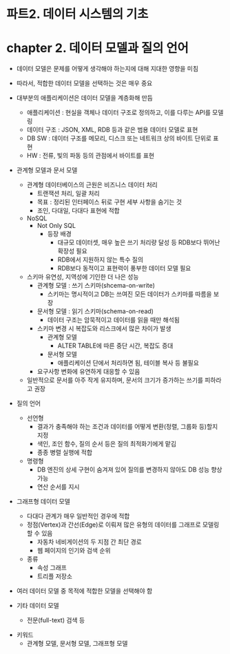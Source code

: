# 파트2. 데이터 시스템의 기초

# chapter 2. 데이터 모델과 질의 언어
- 데이터 모델은 문제를 어떻게 생각해야 하는지에 대해 지대한 영향을 미침
- 따라서, 적합한 데이터 모델을 선택하는 것은 매우 중요

- 대부분의 애플리케이션은 데이터 모델을 계층화해 만듬
  - 애플리케이션 : 현실을 객체나 데이터 구조로 정의하고, 이를 다루는 API를 모델링
  - 데이터 구조 : JSON, XML, RDB 등과 같은 범용 데이터 모델로 표현
  - DB SW : 데이터 구조를 메모리, 디스크 또는 네트워크 상의 바이트 단위로 표현
  - HW : 전류, 빛의 파동 등의 관점에서 바이트를 표현


- 관계형 모델과 문서 모델
  - 관계형 데이터베이스의 근원은 비즈니스 데이터 처리
    - 트랜잭션 처리, 일괄 처리
    - 목표 : 정리된 인터페이스 뒤로 구현 세부 사항을 숨기는 것
    - 조인, 다대일, 다대다 표현에 적합
  - NoSQL
    - Not Only SQL
      - 등장 배경
        - 대규모 데이터셋, 매우 높은 쓰기 처리량 달성 등 RDB보다 뛰어난 확장성 필요
        - RDB에서 지원하지 않는 특수 질의
        - RDB보다 동적이고 표현력이 풍부한 데이터 모델 필요
  - 스키마 유연성, 지역성에 기인한 더 나은 성능
    - 관계형 모델 : 쓰기 스키마(shcema-on-write)
      - 스키마는 명시적이고 DB는 쓰여진 모든 데이터가 스키마를 따름을 보장
    - 문서형 모델 : 읽기 스키마(schema-on-read)
      - 데이터 구조는 암묵적이고 데이터를 읽을 때만 해석됨
    - 스키마 변경 시 복잡도와 리스크에서 많은 차이가 발생
      - 관계형 모델
        - ALTER TABLE에 따른 중단 시간, 복잡도 증대
      - 문서형 모델
        - 애플리케이션 단에서 처리하면 됨, 테이블 복사 등 불필요
    - 요구사항 변화에 유연하게 대응할 수 있음 
  - 일반적으로 문서를 아주 작게 유지하며, 문서의 크기가 증가하는 쓰기를 피하라고 권장
- 질의 언어
  - 선언형
    - 결과가 충족해야 하는 조건과 데이터를 어떻게 변환(정렬, 그룹화 등)할지 지정
    - 색인, 조인 함수, 질의 순서 등은 질의 최적화기에게 맡김
    - 종종 병렬 실행에 적합
  - 명령형
    - DB 엔진의 상세 구현이 숨겨져 있어 질의를 변경하지 않아도 DB 성능 향상 가능
    - 연산 순서를 지시
- 그래프형 데이터 모델
  - 다대다 관계가 매우 일반적인 경우에 적합
  - 정점(Vertex)과 간선(Edge)로 이뤄져 많은 유형의 데이터를 그래프로 모델링할 수 있음
    - 자동차 네비게이션의 두 지점 간 최단 경로
    - 웹 페이지의 인기와 검색 순위
  - 종류
    - 속성 그래프
    - 트리플 저장소
- 여러 데이터 모델 중 목적에 적합한 모델을 선택해야 함
- 기타 데이터 모델
  - 전문(full-text) 검색 등

* 키워드
  - 관계형 모델, 문서형 모델, 그래프형 모델